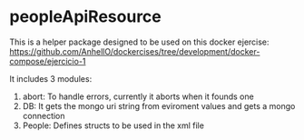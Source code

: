 # peopleApiResource

This is a helper package designed to be used on this docker ejercise: https://github.com/AnhellO/dockercises/tree/development/docker-compose/ejercicio-1

It includes 3 modules:
1. abort: To handle errors, currently it aborts when it founds one
2. DB: It gets the mongo uri string from eviroment values and gets a mongo connection 
3. People: Defines structs to be used in the xml file
